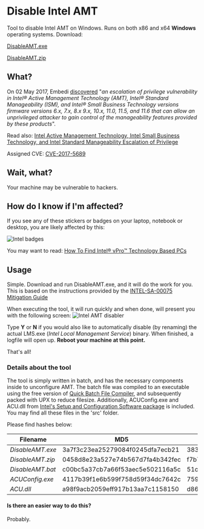 # Disable Intel AMT
Tool to disable Intel AMT on Windows. Runs on both x86 and x64 **Windows** operating systems. 
Download:

[DisableAMT.exe](DisableAMT.exe)

[DisableAMT.zip](DisableAMT.zip)

## What?
On 02 May 2017, Embedi [discovered](https://www.embedi.com/news/mythbusters-cve-2017-5689) "*an escalation of privilege vulnerability in Intel® Active Management Technology (AMT), Intel® Standard Manageability (ISM), and Intel® Small Business Technology versions firmware versions 6.x, 7.x, 8.x 9.x, 10.x, 11.0, 11.5, and 11.6 that can allow an unprivileged attacker to gain control of the manageability features provided by these products*".

Read also: [Intel Active Management Technology, Intel Small Business Technology, and Intel Standard Manageability Escalation of Privilege](https://security-center.intel.com/advisory.aspx?intelid=INTEL-SA-00075&languageid=en-fr)

Assigned CVE: [CVE-2017-5689](https://www.cve.mitre.org/cgi-bin/cvename.cgi?name=2017-5689)

## Wait, what?
Your machine may be vulnerable to hackers.

## How do I know if I'm affected?
If you see any of these stickers or badges on your laptop, notebook or desktop, you are likely affected by this:

![Intel badges](http://i.imgur.com/Evq3CUo.png "Intel badges")

You may want to read:
[How To Find Intel® vPro™ Technology Based PCs](https://communities.intel.com/docs/DOC-5693)


## Usage
Simple. Download and run DisableAMT.exe, and it will do the work for you. This is based on the instructions provided by the [INTEL-SA-00075 Mitigation Guide](https://downloadmirror.intel.com/26754/eng/INTEL-SA-00075%20Mitigation%20Guide-Rev%201.1.pdf)

When executing the tool, it will run quickly and when done, will present you with the following screen:
![Intel AMT disabler](http://i.imgur.com/e4DMXEV.png "Intel AMT disabler")

Type **Y** or **N** if you would also like to automatically disable (by renaming) the actual LMS.exe (*Intel Local Management Service*) binary. When finished, a logfile will open up. **Reboot your machine at this point.**

That's all!


### Details about the tool
The tool is simply written in batch, and has the necessary components inside to unconfigure AMT. The batch file was compiled to an executable using the free version of [Quick Batch File Compiler](http://www.abyssmedia.com/quickbfc/), and subsequently packed with UPX to reduce filesize. Additionally, ACUConfig.exe and ACU.dll from [Intel's Setup and Configuration Software package](https://downloadcenter.intel.com/download/26505) is included. You may find all these files in the 'src' folder.

Please find hashes below:

Filename | MD5 | SHA1 | SHA256
--- | --- | --- | ---
*DisableAMT.exe* | 3a7f3c23ea25279084f0245dfa7ecb21 | 383fc99f149c4aec3536ed5370dc4b07f7f93028 | f0cecef7f5d1b8be8feeddf83c71892bf9dd6e28b325f88e0c071c6be34b8c19
*DisableAMT.zip* | 0458d8e23a527e74b567d7fa4b342fec | f7b73115bfbacaea32da833deaf7c1187d1bfc40 | 143ffd107c3861a95e829d26baeb30316ded89bb494e74467bcfb8219f895c3b
*DisableAMT.bat* | c00bc5a37cb7a66f53aec5e502116a5c | 51ca8a7c3f5a81a31115618af4245df13aa39a90 | a58c56c61ba7eae6d0db27b2bc02e05444befca885b12d84948427fff544378a
*ACUConfig.exe* | 4117b39f1e6b599f758d59f34dc7642c | 7595bc7a97e7ddab65f210775e465aa6a87df4fd | 475e242953ab8e667aa607a4a7966433f111f8adbb3f88d8b21052b4c38088f7
*ACU.dll* | a98f9acb2059eff917b13aa7c1158150 | d869310f28fce485da0c099f7df349c82a005f30 | c569d9ce5024bb5b430bab696f2d276cfdc068018a84703b48e6d74a13dadfd7

#### Is there an easier way to do this?
Probably.


